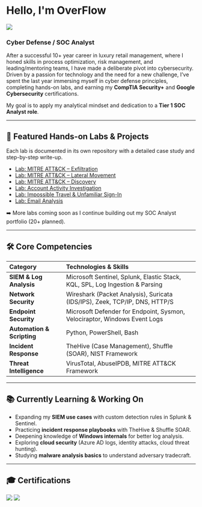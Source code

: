 # Hello, I'm OverFlow

<a href="https://www.linkedin.com/in/florentin-cheng-b9511872"><img src="https://img.shields.io/badge/-LinkedIn-0072b1?&style=for-the-badge&logo=linkedin&logoColor=white" /></a>

### Cyber Defense / SOC Analyst  

After a successful 10+ year career in luxury retail management, where I honed skills in process optimization, risk management, and leading/mentoring teams, I have made a deliberate pivot into cybersecurity. Driven by a passion for technology and the need for a new challenge, I’ve spent the last year immersing myself in cyber defense principles, completing hands-on labs, and earning my **CompTIA Security+** and **Google Cybersecurity** certifications.  

My goal is to apply my analytical mindset and dedication to a **Tier 1 SOC Analyst role**.  

---

## 🚀 Featured Hands-on Labs & Projects  

Each lab is documented in its own repository with a detailed case study and step-by-step write-up.  

- [Lab: MITRE ATT&CK – Exfiltration](https://github.com/OverflowSOC/-Lab-MITRE-ATT-CK---Exfiltration)  
- [Lab: MITRE ATT&CK – Lateral Movement](https://github.com/OverflowSOC/-Lab-MITRE-ATT-CK---Lateral-Movement)
- [Lab: MITRE ATT&CK – Discovery](https://github.com/OverflowSOC/LAB-MITRE-ATT-CK---Discovery)  
- [Lab: Account Activity Investigation](https://github.com/OverflowSOC/Lab-Account-Activity)  
- [Lab: Impossible Travel & Unfamiliar Sign-In](https://github.com/OverflowSOC/OverflowSOC--Lab-Impossible-Travel-Unfamiliar-Sign-In)  
- [Lab: Email Analysis](https://github.com/OverflowSOC/Email-Analysis)  

➡️ More labs coming soon as I continue building out my SOC Analyst portfolio (20+ planned).  

---

## 🛠 Core Competencies  

| Category | Technologies & Skills |
| :--- | :--- |
| **SIEM & Log Analysis** | Microsoft Sentinel, Splunk, Elastic Stack, KQL, SPL, Log Ingestion & Parsing |
| **Network Security** | Wireshark (Packet Analysis), Suricata (IDS/IPS), Zeek, TCP/IP, DNS, HTTP/S |
| **Endpoint Security** | Microsoft Defender for Endpoint, Sysmon, Velociraptor, Windows Event Logs |
| **Automation & Scripting** | Python, PowerShell, Bash |
| **Incident Response** | TheHive (Case Management), Shuffle (SOAR), NIST Framework |
| **Threat Intelligence** | VirusTotal, AbuseIPDB, MITRE ATT&CK Framework |

---

## 📚 Currently Learning & Working On  

- Expanding my **SIEM use cases** with custom detection rules in Splunk & Sentinel.  
- Practicing **incident response playbooks** with TheHive & Shuffle SOAR.  
- Deepening knowledge of **Windows internals** for better log analysis.  
- Exploring **cloud security** (Azure AD logs, identity attacks, cloud threat hunting).  
- Studying **malware analysis basics** to understand adversary tradecraft.  

---

## 🎓 Certifications  

<div>
  <a href="[Link to your Credly/Verification Page]"><img src="https://img.shields.io/badge/-Security%2B-FF0000?&style=for-the-badge&logo=CompTIA&logoColor=white" /></a>
  <a href="[Link to your Credly/Verification Page]"><img src="https://img.shields.io/badge/-Google%20Cybersecurity-4285F4?&style=for-the-badge&logo=Google&logoColor=white" /></a>
</div>
